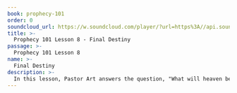 ```yaml
---
book: prophecy-101
order: 0
soundcloud_url: https://w.soundcloud.com/player/?url=https%3A//api.soundcloud.com/tracks/
title: >-
  Prophecy 101 Lesson 8 - Final Destiny
passage: >-
  Prophecy 101 Lesson 8
name: >-
  Final Destiny
description: >-
  In this lesson, Pastor Art answers the question, "What will heaven be like - in the words of Jesus, Paul and John?   Revelation 21-22 is the basis for this description of eternity where Christians will be with Jesus for all time. That has to be very good. In order to be with Him in all eternity your name must be written in the Lamb's Book of Life now. Be ready to meet God.
---
```


